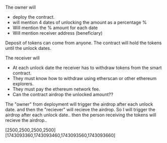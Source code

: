 The owner will

- deploy the contract.
- will mention 4 dates of unlocking the amount as a percentage %
- Will mention the % amount for each date
- Will mention receiver address (beneficiary)

Deposit of tokens can come from anyone. The contract will hold the tokens until the unlock dates.

The receiver will

- At each unlock date the receiver has to withdraw tokens from the smart contract.
- They must know how to withdraw using etherscan or other ethereum explorers.
- They must pay the ethereum network fee.
- Can the contract airdrop the unlocked amount??

The "owner" from deployment will trigger the airdrop after each unlock date. and then the "reciever" will recieve the airdrop.
So I will trigger the airdrop after each unlock date.. then the person receiving the tokens will recieve the airdrop..


[2500,2500,2500,2500]
[1743093360,1743093460,1743093560,1743093660]
